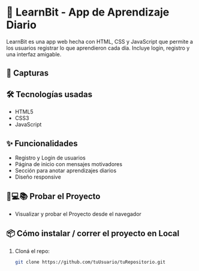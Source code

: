 # 🚀 LearnBit - App de Aprendizaje Diario

LearnBit es una app web hecha con HTML, CSS y JavaScript que permite a los usuarios registrar lo que aprendieron cada día. Incluye login, registro y una interfaz amigable.

## 📸 Capturas



## 🛠️ Tecnologías usadas

- HTML5
- CSS3
- JavaScript

## ✨ Funcionalidades

- Registro y Login de usuarios
- Página de inicio con mensajes motivadores
- Sección para anotar aprendizajes diarios
- Diseño responsive

## 🚀💻📚  Probar el Proyecto 
 - Visualizar y probar el Proyecto desde el navegador 

## 📦 Cómo instalar / correr el proyecto en Local

1. Cloná el repo:
   ```bash
   git clone https://github.com/tuUsuario/tuRepositorio.git


